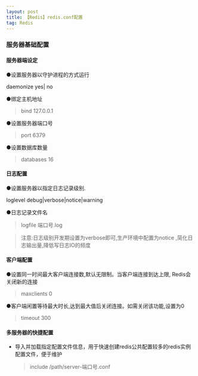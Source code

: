 ```yaml
---
layout: post
title: 【Redis】redis.conf配置
tag: Redis
---
```


### 服务器基础配置 

#### 服务器端设定 

●设置服务器以守护进程的方式运行

daemonize yes| no

●绑定主机地址

> bind 127.0.0.1

●设置服务器端口号

> port 6379

●设置数据库数量

> databases 16

#### 日志配置

●设置服务器以指定日志记录级别.

loglevel debug|verbose|notice|warning

●日志记录文件名

> logfile 端口号.log

> 注意:日志级别开发期设置为verbose即可,生产环境中配置为notice ,简化日志输出量,降低写日志IO的频度

#### 客户端配置

●设置同一时间最大客户端连接数,默认无限制。当客户端连接到达上限, Redis会关闭新的连接

> maxclients 0

●客户端闲置等待最大时长,达到最大值后关闭连接。如需关闭该功能,设置为0

> timeout 300

#### 多服务器的快捷配置

- 导入并加载指定配置文件信息，用于快速创建redis公共配置较多的redis实例配置文件，便于维护 

  > include /path/server-端口号.conf 
